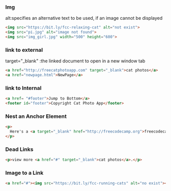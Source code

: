 ### Img
alt:specifies an alternative text to be used, if an image cannot be displayed  
```html
<img src="https://bit.ly/fcc-relaxing-cat" alt="not exist">
<img src="pi.jpg" alt="image not found">
<img src="img_girl.jpg" width="500" height="600">
```
### link to external   
target="_blank" :the linked document to open in a new window tab
```html
<a href="http://freecatphotoapp.com" target="_blank">cat photos</a>
<a href="newpage.html">NewPage</a>
```
### link to Internal
```html
<a href= "#footer">Jump to Bottom</a>
<footer id="footer">Copyright Cat Photo App</footer>
```
### Nest an Anchor Element
```html
<p>
  Here's a <a target="_blank" href="http://freecodecamp.org">freecodecamp.org</a> for you to follow.
</p>
```
### Dead Links
```html
<p>view more <a href="#" target="_blank">cat photos</a>.</p>
```
### Image to a Link
```html
<a href="#"><img src="https://bit.ly/fcc-running-cats" alt="no exist"></a>
```
